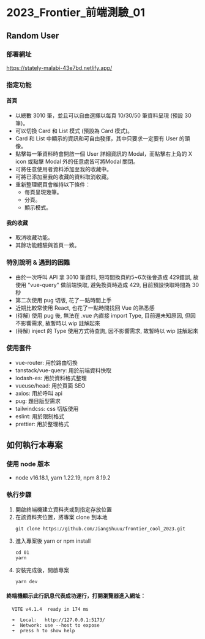 # 2023_Frontier_前端測驗_01

## Random User
### 部署網址
https://stately-malabi-43e7bd.netlify.app/
### 指定功能
#### 首頁
   - 以總數 3010 筆，並且可以自由選擇以每頁 10/30/50 筆資料呈現 (預設 30 筆)。
   - 可以切換 Card 和 List 模式 (預設為 Card 模式)。
   - Card 和 List 中顯示的資訊和可自由發揮，其中只要求一定要有 User 的頭像。
   - 點擊每一筆資料時會開啟一個 User 詳細資訊的 Modal，而點擊右上角的 X icon 或點擊 Modal 外的任意處皆可將Modal 關閉。
   - 可將任意使用者資料添加至我的收藏中。
   - 可將已添加至我的收藏的資料取消收藏。
   - 重新整理網頁會維持以下條件：
      - 每頁呈現幾筆。
      - 分頁。
      - 顯示模式。
#### 我的收藏
   - 取消收藏功能。
   - 其餘功能體驗與首頁一致。

### 特別說明 & 遇到的困難
   - 由於一次呼叫 API 拿 3010 筆資料, 短時間換頁約5~6次後會造成 429錯誤, 故使用 "vue-query" 做前端快取, 避免換頁時造成 429, 目前預設快取時間為 30 秒
   - 第二次使用 pug 切版, 花了一點時間上手
   - 近期比較常使用 React, 也花了一點時間找回 Vue 的熟悉感
   - (待解) 使用 pug 後, 無法在 .vue 內直接 import Type, 目前還未知原因, 但因不影響需求, 故暫時以 wip 註解起來
   - (待解) inject 的 Type 使用方式待查詢, 因不影響需求, 故暫時以 wip 註解起來
### 使用套件
   - vue-router: 用於路由切換
   - tanstack/vue-query: 用於前端資料快取
   - lodash-es: 用於資料格式整理
   - vueuse/head: 用於頁面 SEO
   - axios: 用於呼叫 api
   - pug: 題目版型需求
   - tailwindcss: css 切版使用
   - eslint: 用於限制格式
   - prettier: 用於整理格式
## 如何執行本專案
### 使用 node 版本 
   - node v16.18.1, yarn 1.22.19, npm 8.19.2
### 執行步驟
1. 開啟終端機建立資料夾或到指定存放位置
2. 在該資料夾位置，將專案 clone 到本地
   ```
   git clone https://github.com/JiangShuuu/frontier_cool_2023.git
   ```
3. 進入專案後 yarn or npm install
   ```
   cd 01
   yarn 
   ```
4. 安裝完成後，開啟專案
   ```
   yarn dev
   ```
#### 終端機顯示此行訊息代表成功運行，打開瀏覽器進入網址：
```
  VITE v4.1.4  ready in 174 ms

  ➜  Local:   http://127.0.0.1:5173/
  ➜  Network: use --host to expose
  ➜  press h to show help
```